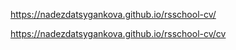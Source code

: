 https://nadezdatsygankova.github.io/rsschool-cv/


https://nadezdatsygankova.github.io/rsschool-cv/cv
